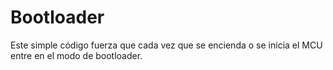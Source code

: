 # Bootloader

Este simple código fuerza que cada vez que se encienda o se inicia el MCU entre en el modo de bootloader.
